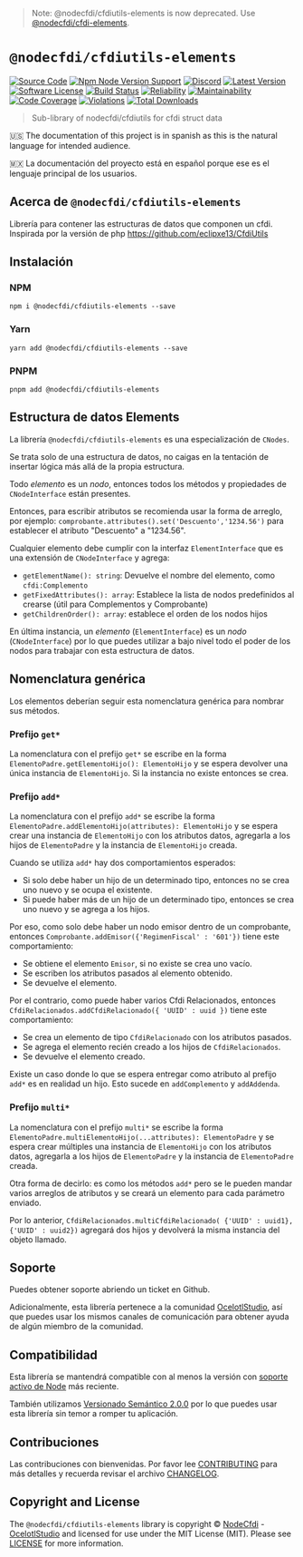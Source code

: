 > Note: @nodecfdi/cfdiutils-elements is now deprecated. Use [@nodecfdi/cfdi-elements](https://github.com/nodecfdi/cfdi-elements).
# `@nodecfdi/cfdiutils-elements`

[![Source Code][badge-source]][source]
[![Npm Node Version Support][badge-node-version]][node-version]
[![Discord][badge-discord]][discord]
[![Latest Version][badge-release]][release]
[![Software License][badge-license]][license]
[![Build Status][badge-build]][build]
[![Reliability][badge-reliability]][reliability]
[![Maintainability][badge-maintainability]][maintainability]
[![Code Coverage][badge-coverage]][coverage]
[![Violations][badge-violations]][violations]
[![Total Downloads][badge-downloads]][downloads]

> Sub-library of nodecfdi/cfdiutils for cfdi struct data

:us: The documentation of this project is in spanish as this is the natural language for intended audience.

:mexico: La documentación del proyecto está en español porque ese es el lenguaje principal de los usuarios.

## Acerca de `@nodecfdi/cfdiutils-elements`

Librería para contener las estructuras de datos que componen un cfdi. Inspirada por la versión de
php <https://github.com/eclipxe13/CfdiUtils>

## Instalación

### NPM

```shell
npm i @nodecfdi/cfdiutils-elements --save
```

### Yarn

```shell
yarn add @nodecfdi/cfdiutils-elements --save
```

### PNPM

```shell
pnpm add @nodecfdi/cfdiutils-elements
```

## Estructura de datos Elements

La librería `@nodecfdi/cfdiutils-elements` es una especialización de `CNodes`.

Se trata solo de una estructura de datos, no caigas en la tentación de insertar lógica más allá de la propia estructura.

Todo *elemento* es un *nodo*, entonces todos los métodos y propiedades de `CNodeInterface` están presentes.

Entonces, para escribir atributos se recomienda usar la forma de arreglo, por ejemplo:
`comprobante.attributes().set('Descuento','1234.56')` para establecer el atributo "Descuento" a "1234.56".

Cualquier elemento debe cumplir con la interfaz `ElementInterface`
que es una extensión de `CNodeInterface` y agrega:

- `getElementName(): string`: Devuelve el nombre del elemento, como `cfdi:Complemento`
- `getFixedAttributes(): array`: Establece la lista de nodos predefinidos al crearse (útil para Complementos y
  Comprobante)
- `getChildrenOrder(): array`: establece el orden de los nodos hijos

En última instancia, un *elemento* (`ElementInterface`) es un *nodo* (`CNodeInterface`)
por lo que puedes utilizar a bajo nivel todo el poder de los nodos para trabajar con esta estructura de datos.

## Nomenclatura genérica

Los elementos deberían seguir esta nomenclatura genérica para nombrar sus métodos.

### Prefijo `get*`

La nomenclatura con el prefijo `get*` se escribe en la forma `ElementoPadre.getElementoHijo(): ElementoHijo`
y se espera devolver una única instancia de `ElementoHijo`. Si la instancia no existe entonces se crea.

### Prefijo `add*`

La nomenclatura con el prefijo `add*` se escribe la forma `ElementoPadre.addElementoHijo(attributes): ElementoHijo`
y se espera crear una instancia de `ElementoHijo` con los atributos datos, agregarla a los hijos de `ElementoPadre`
y la instancia de `ElementoHijo` creada.

Cuando se utiliza `add*` hay dos comportamientos esperados:

- Si solo debe haber un hijo de un determinado tipo, entonces no se crea uno nuevo y se ocupa el existente.
- Si puede haber más de un hijo de un determinado tipo, entonces se crea uno nuevo y se agrega a los hijos.

Por eso, como solo debe haber un nodo emisor dentro de un comprobante,
entonces `Comprobante.addEmisor({'RegimenFiscal' : '601'})` tiene este comportamiento:

- Se obtiene el elemento `Emisor`, si no existe se crea uno vacío.
- Se escriben los atributos pasados al elemento obtenido.
- Se devuelve el elemento.

Por el contrario, como puede haber varios Cfdi Relacionados, entonces
`CfdiRelacionados.addCfdiRelacionado({ 'UUID' : uuid })` tiene este comportamiento:

- Se crea un elemento de tipo `CfdiRelacionado` con los atributos pasados.
- Se agrega el elemento recién creado a los hijos de `CfdiRelacionados`.
- Se devuelve el elemento creado.

Existe un caso donde lo que se espera entregar como atributo al prefijo `add*` es en realidad un hijo. Esto sucede
en `addComplemento` y `addAddenda`.

### Prefijo `multi*`

La nomenclatura con el prefijo `multi*` se escribe la
forma `ElementoPadre.multiElementoHijo(...attributes): ElementoPadre`
y se espera crear múltiples una instancia de `ElementoHijo` con los atributos datos, agregarla a los hijos
de `ElementoPadre`
y la instancia de `ElementoPadre` creada.

Otra forma de decirlo: es como los métodos `add*` pero se le pueden mandar varios arreglos de atributos y se creará un
elemento para cada parámetro enviado.

Por lo anterior, `CfdiRelacionados.multiCfdiRelacionado( {'UUID' : uuid1}, {'UUID' : uuid2})` agregará dos hijos y
devolverá la misma instancia del objeto llamado.

## Soporte

Puedes obtener soporte abriendo un ticket en Github.

Adicionalmente, esta librería pertenece a la comunidad [OcelotlStudio](https://ocelotlstudio.com), así que puedes usar los mismos canales de comunicación para obtener ayuda de algún miembro de la comunidad.

## Compatibilidad

Esta librería se mantendrá compatible con al menos la versión con
[soporte activo de Node](https://nodejs.org/es/about/releases/) más reciente.

También utilizamos [Versionado Semántico 2.0.0](https://semver.org/lang/es/) por lo que puedes usar esta librería sin temor a romper tu aplicación.

## Contribuciones

Las contribuciones con bienvenidas. Por favor lee [CONTRIBUTING][] para más detalles y recuerda revisar el archivo [CHANGELOG][].

## Copyright and License

The `@nodecfdi/cfdiutils-elements` library is copyright © [NodeCfdi](https://github.com/nodecfdi) - [OcelotlStudio](https://ocelotlstudio.com) and licensed for use under the MIT License (MIT). Please see [LICENSE][] for more information.

[contributing]: https://github.com/nodecfdi/cfdiutils-elements/blob/main/CONTRIBUTING.md
[changelog]: https://github.com/nodecfdi/cfdiutils-elements/blob/main/CHANGELOG.md

[source]: https://github.com/nodecfdi/cfdiutils-elements
[node-version]: https://www.npmjs.com/package/@nodecfdi/cfdiutils-elements
[discord]: https://discord.gg/AsqX8fkW2k
[release]: https://www.npmjs.com/package/@nodecfdi/cfdiutils-elements
[license]: https://github.com/nodecfdi/cfdiutils-elements/blob/main/LICENSE
[build]: https://github.com/nodecfdi/cfdiutils-elements/actions/workflows/build.yml?query=branch:main
[reliability]:https://sonarcloud.io/component_measures?id=nodecfdi_cfdiutils-elements&metric=Reliability
[maintainability]: https://sonarcloud.io/component_measures?id=nodecfdi_cfdiutils-elements&metric=Maintainability
[coverage]: https://sonarcloud.io/component_measures?id=nodecfdi_cfdiutils-elements&metric=Coverage
[violations]: https://sonarcloud.io/project/issues?id=nodecfdi_cfdiutils-elements&resolved=false
[downloads]: https://www.npmjs.com/package/@nodecfdi/cfdiutils-elements

[badge-source]: https://img.shields.io/badge/source-nodecfdi/cfdiutils--elements-blue.svg?logo=github
[badge-node-version]: https://img.shields.io/node/v/@nodecfdi/cfdiutils-elements.svg?logo=nodedotjs
[badge-discord]: https://img.shields.io/discord/459860554090283019?logo=discord
[badge-release]: https://img.shields.io/npm/v/@nodecfdi/cfdiutils-elements.svg?logo=npm
[badge-license]: https://img.shields.io/github/license/nodecfdi/cfdiutils-elements.svg?logo=open-source-initiative
[badge-build]: https://img.shields.io/github/actions/workflow/status/nodecfdi/cfdiutils-elements/build.yml?branch=main
[badge-reliability]: https://sonarcloud.io/api/project_badges/measure?project=nodecfdi_cfdiutils-elements&metric=reliability_rating
[badge-maintainability]: https://sonarcloud.io/api/project_badges/measure?project=nodecfdi_cfdiutils-elements&metric=sqale_rating
[badge-coverage]: https://img.shields.io/sonar/coverage/nodecfdi_cfdiutils-elements/main?logo=sonarcloud&server=https%3A%2F%2Fsonarcloud.io
[badge-violations]: https://img.shields.io/sonar/violations/nodecfdi_cfdiutils-elements/main?format=long&logo=sonarcloud&server=https%3A%2F%2Fsonarcloud.io
[badge-downloads]: https://img.shields.io/npm/dm/@nodecfdi/cfdiutils-elements.svg?logo=npm
